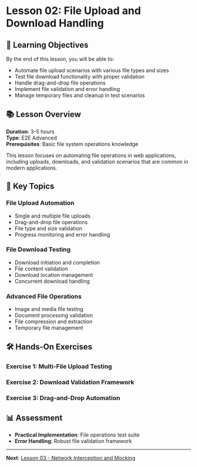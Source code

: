 # Lesson 02: File Upload and Download Handling

## 🎯 Learning Objectives

By the end of this lesson, you will be able to:
- Automate file upload scenarios with various file types and sizes
- Test file download functionality with proper validation
- Handle drag-and-drop file operations
- Implement file validation and error handling
- Manage temporary files and cleanup in test scenarios

## 📚 Lesson Overview

**Duration**: 3-5 hours  
**Type**: E2E Advanced  
**Prerequisites**: Basic file system operations knowledge

This lesson focuses on automating file operations in web applications, including uploads, downloads, and validation scenarios that are common in modern applications.

## 📁 Key Topics

### **File Upload Automation**
- Single and multiple file uploads
- Drag-and-drop file operations
- File type and size validation
- Progress monitoring and error handling

### **File Download Testing**
- Download initiation and completion
- File content validation
- Download location management
- Concurrent download handling

### **Advanced File Operations**
- Image and media file testing
- Document processing validation
- File compression and extraction
- Temporary file management

## 🛠️ Hands-On Exercises

### **Exercise 1**: Multi-File Upload Testing
### **Exercise 2**: Download Validation Framework
### **Exercise 3**: Drag-and-Drop Automation

## 📊 Assessment

- **Practical Implementation**: File operations test suite
- **Error Handling**: Robust file validation framework

---

**Next**: [Lesson 03 - Network Interception and Mocking](../lesson-03-network-interception-and-mocking/README.md)